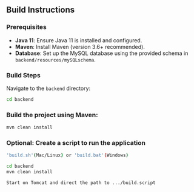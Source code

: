 ## Build Instructions

### Prerequisites
- **Java 11**: Ensure Java 11 is installed and configured.
- **Maven**: Install Maven (version 3.6+ recommended).
- **Database**: Set up the MySQL database using the provided schema in `backend/resources/mySQLschema`.

### Build Steps
Navigate to the `backend` directory:
   ```bash
   cd backend
   ```
### Build the project using Maven:
   ```bash
   mvn clean install
   ```
### Optional: Create a script to run the application
   ```bash
   'build.sh'(Mac/Linux) or 'build.bat'(Windows)
   
   cd backend 
   mvn clean install
   
   Start on Tomcat and direct the path to .../build.script
   ```